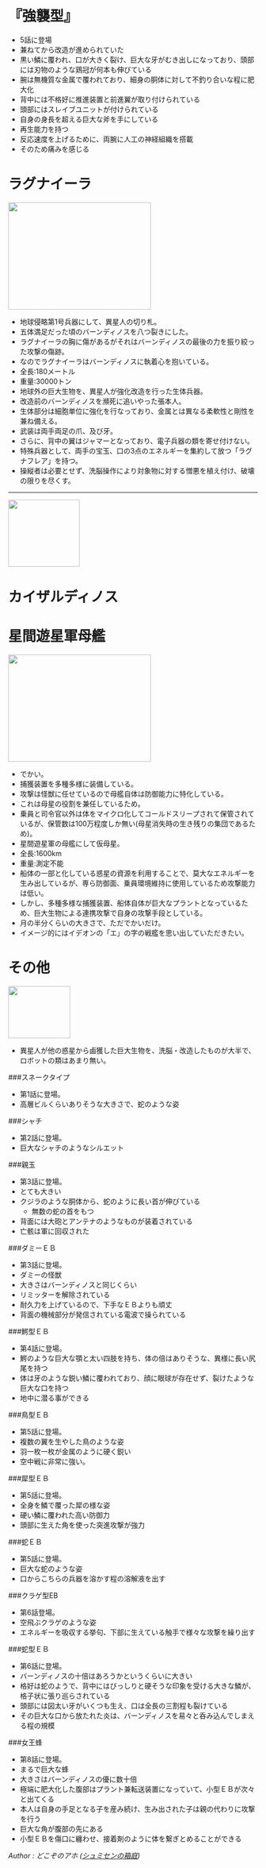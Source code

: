 『強襲型』
======================================================================================
* 5話に登場
* 兼ねてから改造が進められていた
* 黒い鱗に覆われ、口が大きく裂け、巨大な牙がむき出しになっており、頭部には刃物のような鶏冠が何本も伸びている
* 腕は無機質な金属で覆われており、細身の胴体に対して不釣り合いな程に肥大化
* 背中には不格好に推進装置と前進翼が取り付けられている
* 頭部にはスレイブユニットが付けられている
* 自身の身長を超える巨大な斧を手にしている
* 再生能力を持つ
* 反応速度を上げるために、両腕に人工の神経組織を搭載
* そのため痛みを感じる


ラグナイーラ
======================================================================================

<a href="http://www.pixiv.net/member_illust.php?mode=medium&amp;illust_id=25871481"><img src="https://lh4.googleusercontent.com/-BRLncRxzdHM/UTdDW2NtXAI/AAAAAAAAAk4/znSbAU3cXHk/s288/%255Buser4-1%255D--------.jpg" height="216" width="288" alt=""></a>

* 地球侵略第1号兵器にして、異星人の切り札。
* 五体満足だった頃のバーンディノスを八つ裂きにした。
* ラグナイーラの胸に傷があるがそれはバーンディノスの最後の力を振り絞った攻撃の傷跡。
* なのでラグナイーラはバーンディノスに執着心を抱いている。
* 全長:180メートル
* 重量:30000トン
* 地球外の巨大生物を、異星人が強化改造を行った生体兵器。
* 改造前のバーンディノスを瀕死に追いやった張本人。
* 生体部分は細胞単位に強化を行なっており、金属とは異なる柔軟性と剛性を兼ね備える。
* 武装は両手両足の爪、及び牙。
* さらに、背中の翼はジャマーとなっており、電子兵器の類を寄せ付けない。
* 特殊兵器として、両手の宝玉、口の3点のエネルギーを集約して放つ「ラグナフレア」を持つ。
* 操縦者は必要とせず、洗脳操作により対象物に対する憎悪を植え付け、破壊の限りを尽くす。

---
<a href="https://picasaweb.google.com/lh/photo/mXcNjn7fOC5yJAq2c0G5aD0EiPamI-phV_d6nURRrt8?feat=embedwebsite"><img src="https://lh3.googleusercontent.com/-YEH1L2e5EHw/UVk0IWokREI/AAAAAAAAA2s/aX8QdnNDUUQ/s144/%255Buser4-1%255D%25E3%2583%25A9%25E3%2582%25B0%25E3%2583%258A%25E3%2582%25A4%25E3%2583%25BC%25E3%2583%25A9%25E3%2582%25B7%25E3%2583%25AB%25E3%2582%25A8%25E3%2583%2583%25E3%2583%2588.png" height="135" width="144" alt=""></a>



カイザルディノス
======================================================================================


星間遊星軍母艦
======================================================================================

<a href="http://www.pixiv.net/member_illust.php?mode=medium&amp;illust_id=26540473"><img src="https://lh5.googleusercontent.com/-dV9jGMeVs6s/UTdDXyb2OdI/AAAAAAAAAlM/G94zpUUL-24/s288/%255Buser4-1%255D-------.jpg" height="216" width="288" alt=""></a>

* でかい。
* 捕獲装置を多種多様に装備している。
* 攻撃は怪獣に任せているので母艦自体は防御能力に特化している。
* これは母星の役割を兼任しているため。
* 乗員と司令官以外は体をマイクロ化してコールドスリープされて保管されているが、保管数は100万程度しか無い(母星消失時の生き残りの集団であるため)。
* 星間遊星軍の母艦にして仮母星。
* 全長:1600km
* 重量:測定不能
* 船体の一部と化している惑星の資源を利用することで、莫大なエネルギーを生み出しているが、専ら防御面、乗員環境維持に使用しているため攻撃能力は低い。
* しかし、多種多様な捕獲装置、船体自体が巨大なプラントとなっているため、巨大生物による連携攻撃で自身の攻撃手段としている。
* 月の半分くらいの大きさで、ただでかいだけ。
* イメージ的にはイデオンの「エ」の字の戦艦を思い出していただきたい。


その他
======================================================================================

<a href="https://picasaweb.google.com/lh/photo/PGdFWlFDagLjzlbCq1wknT0EiPamI-phV_d6nURRrt8?feat=embedwebsite"><img src="https://lh3.googleusercontent.com/-Mg8OaP05_e0/UTdDYFCDr4I/AAAAAAAAAlY/TDxuM89hK0M/s800/%255Buser4-1%255D-----.png" height="105" width="125" alt=""></a>

* 異星人が他の惑星から鹵獲した巨大生物を、洗脳・改造したものが大半で、ロボットの類はあまり無い。

###スネークタイプ

* 第1話に登場。
* 高層ビルくらいありそうな大きさで、蛇のような姿


###シャチ

* 第2話に登場。
* 巨大なシャチのようなシルエット


###親玉

* 第3話に登場。
* とても大きい
* クジラのような胴体から、蛇のように長い首が伸びている
	* 無数の蛇の首をもつ
* 背面には大砲とアンテナのようなものが装着されている
* 亡骸は軍に回収された


###ダミーＥＢ

* 第3話に登場。
* ダミーの怪獣
* 大きさはバーンディノスと同じくらい
* リミッターを解除されている
* 耐久力を上げているので、下手なＥＢよりも頑丈
* 背面の機械部分が発信されている電波で操られている


###鰐型ＥＢ

* 第4話に登場。
* 鰐のような巨大な顎と太い四肢を持ち、体の倍はありそうな、異様に長い尻尾を持つ
* 体は牙のような鋭い鱗に覆われており、顔に眼球が存在せず、裂けたような巨大な口を持つ
* 地中に潜る事ができる


###鳥型ＥＢ

* 第5話に登場。
* 複数の翼を生やした鳥のような姿
* 羽一枚一枚が金属のように硬く鋭い
* 空中戦に非常に強い。


###犀型ＥＢ

* 第5話に登場。
* 全身を鱗で覆った犀の様な姿
* 硬い鱗に覆われた高い防御力
* 頭部に生えた角を使った突進攻撃が強力


###蛇ＥＢ

* 第5話に登場。
* 巨大な蛇のような姿
* 口からこちらの兵器を溶かす程の溶解液を出す


###クラゲ型EB

* 第6話登場。
* 空飛ぶクラゲのような姿
* エネルギーを吸収する挙句、下部に生えている触手で様々な攻撃を繰り出す


###蛇型ＥＢ

* 第6話に登場。
* バーンディノスの十倍はあろうかというくらいに大きい
* 格好は蛇のようで、背中にはびっしりと硬そうな印象を受ける大きな鱗が、格子状に張り巡らされている
* 頭部には図太い牙がいくつも生え、口は全長の三割程も裂けている
* その巨大な口から放たれた炎は、バーンディノスを易々と呑み込んでしまえる程の規模


###女王蜂

* 第8話に登場。
* まるで巨大な蜂
* 大きさはバーンディノスの優に数十倍
* 極端に肥大化した腹部はプラント兼転送装置になっていて、小型ＥＢが次々と出てくる
* 本人は自身の手足となる子を産み続け、生み出された子は親の代わりに攻撃を行う
* 巨大な角が腹部の先にある
* 小型ＥＢを傷口に纏わせ、接着剤のように体を繋ぎとめることができる



<footer id="ARTICLEFOOTER">
<address>
Author : どこぞのアホ
(<a href="http://dokozo-no-aho.jimdo.com/">シュミセンの箱庭</a>)
</address>
</footer>